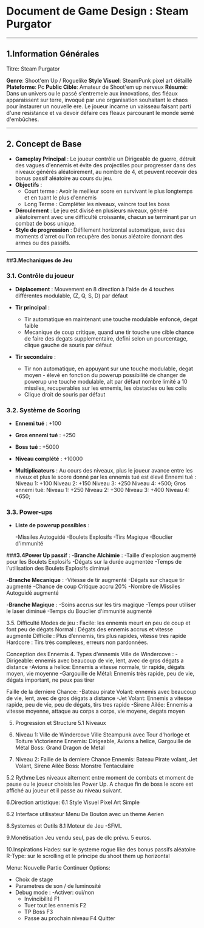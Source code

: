 # **Document de Game Design : Steam Purgator**
---
## **1.Information Générales**

Titre: Steam Purgator

**Genre**: Shoot'em Up / Roguelike
**Style Visuel**: SteamPunk pixel art détaillé
**Plateforme**: Pc
**Public Cible**: Amateur de Shoot'em up nerveux
**Résumé**: 
Dans un univers ou le passé s'entremele aux innovations, des fléaux apparaissent sur terre, invoqué par une organisation souhaitant le chaos pour instaurer un nouvelle ere. Le joueur incarne un vaisseau faisant parti d'une resistance et va devoir défaire ces fleaux parcourant le monde semé d'embûches.

---

## **2. Concept de Base**
- **Gameplay Principal** : Le joueur contrôle un Dirigeable de guerre, détruit des vagues d'ennemis et évite des projectiles pour progresser dans des niveaux générés aléatoirement, au nombre de 4, et peuvent recevoir des bonus passif aléatoire au cours du jeu. 
- **Objectifs** : 
  - Court terme : Avoir le meilleur score en survivant le plus longtemps et en tuant le plus d'ennemis
  - Long Terme :  Compléter les niveaux, vaincre tout les boss
- **Déroulement** :  Le jeu est divisé en plusieurs niveaux, généré aléatoirement avec une difficulté croissante, chacun se terminant par un combat de boss unique.
- **Style de progression** : Défilement horizontal automatique, avec des moments d'arret ou l'on recupère des bonus aléatoire donnant des armes ou des passifs.

---

##**3.Mechaniques de Jeu**

### **3.1. Contrôle du joueur**

- **Déplacement** : Mouvement en 8 direction à l'aide de 4 touches différentes modulable, (Z, Q, S, D) par défaut

- **Tir principal** :
  - Tir automatique en maintenant une touche modulable enfoncé, degat faible
  - Mecanique de coup critique, quand une tir touche une cible chance de faire des degats supplementaire, defini selon un pourcentage, clique gauche de souris par défaut

- **Tir secondaire** :
  - Tir non automatique, en appuyant sur une touche modulable, degat moyen - élevé en fonction du powerup
possibilité de changer de powerup une touche modulable, alt par défaut
nombre limité a 10 missiles, recuperables sur les ennemis, les obstacles ou les colis
  - Clique droit de souris par défaut

### **3.2. Système de Scoring**

- **Ennemi tué** : +100
- **Gros ennemi tué** : +250
- **Boss tué** : +5000
- **Niveau complété** : +10000

- **Multiplicateurs** : 
Au cours des niveaux, plus le joueur avance entre les niveux et plus le score donné par les ennemis tué est élevé
Ennemi tué : Niveau 1: +100 Niveau 2: +150 Niveau 3: +250 Niveau 4: +500;
Gros ennemi tué: Niveau 1: +250 Niveau 2: +300 Niveau 3: +400 Niveau 4: +650;


### **3.3. Power-ups**

- **Liste de powerup possibles** :

    -Missiles Autoguidé
    -Boulets Explosifs
    -Tirs Magique
    -Bouclier d'immunité


###**3.4Power Up passif** :
-**Branche Alchimie** :
  -Taille d'explosion augmenté pour les Boulets Explosifs
  -Dégats sur la durée augmentée
  -Temps de l'utilisation des Boulets Explosifs diminué

-**Branche Mecanique** :
  -Vitesse de tir augmenté
  -Dégats sur chaque tir augmenté
  -Chance de coup Critique accru 20%
  -Nombre de Missiles Autoguidé augmenté

-**Branche Magique** :
  -Soins accrus sur les tirs magique
  -Temps pour utiliser le laser diminué
  -Temps du Bouclier d'immunité augmenté



3.5. Difficulté
Modes de jeu :
Facile: les ennemis meurt en peu de coup et font peu de dégats
Normal : Dégats des ennemis accrus et vitesse augmenté
Difficile : Plus d’ennemis, tirs plus rapides, vitesse tres rapide
Hardcore : Tirs très complexes, erreurs non pardonnées.

Conception des Ennemis
4. Types d'ennemis
Ville de Windercove : 
-Dirigeable: ennemis avec beaucoup de vie, lent, avec de gros dégats a distance
-Avions a helice: Ennemis a vitesse normale, tir rapide, dégats moyen, vie moyenne
-Gargouille de Métal: Ennemis très rapide, peu de vie, dégats important, ne peux pas tirer

Faille de la derniere Chance:
-Bateau pirate Volant: ennemis avec beaucoup de vie, lent, avec de gros dégats a distance
-Jet Volant: Ennemis a vitesse rapide, peu de vie, peu de dégats, tirs tres rapide
-Sirene Ailée: Ennemis a vitesse moyenne, attaque au corps a corps, vie moyene, degats moyen

5. Progression et Structure
5.1 Niveaux
1. Niveau 1:
Ville de Windercove
Ville Steampunk avec Tour d'horloge et Toiture Victorienne
Ennemis: Dirigeable, Avions a helice, Gargouille de Métal 
Boss: Grand Dragon de Metal

2. Niveau 2:
Faille de la derniere Chance
Ennemis: Bateau Pirate volant, Jet Volant, Sirene Ailée
Boss: Monstre Tentaculaire



5.2 Rythme
Les niveaux alternent entre moment de combats et moment de pause ou le joueur choisis les Power Up. A chaque fin de boss le score est affiché au joueur et il passe au niveau suivant.


6.Direction artistique:
6.1 Style Visuel
Pixel Art Simple

6.2 Interface utilisateur
Menu De Bouton avec un theme Aerien

8.Systemes et Outils
8.1 Moteur de Jeu
-SFML


9.Monétisation
Jeu vendu seul, pas de dlc prévu. 5 euros.

10.Inspirations
Hades: sur le systeme rogue like des bonus passifs aléatoire
R-Type: sur le scrolling et le principe du shoot them up horizontal



Menu: 
Nouvelle Partie
Continuer
Options:
  - Choix de stage
  - Parametres de son / de luminosité
  - Debug mode :
    -Activer: oui/non
    - Invincibilité F1
    - Tuer tout les ennemis F2
    - TP Boss F3
    - Passe au prochain niveau F4
Quitter
